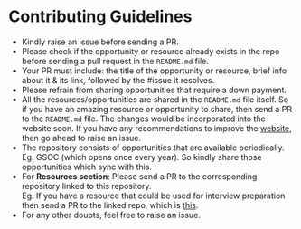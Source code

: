 # Contributing Guidelines

- Kindly raise an issue before sending a PR.
- Please check if the opportunity or resource already exists in the repo before sending a pull request in the ```README.md``` file. 
- Your PR must include: the title of the opportunity or resource, brief info about it & its link, followed by the #issue it resolves. 
- Please refrain from sharing opportunities that require a down payment. 
- All the resources/opportunities are shared in the ```README.md``` file itself. So if you have an amazing resource or opportunity to share, then send a PR to the ```README.md``` file. The changes would be incorporated into the website soon. If you have any recommendations to improve the [website](https://one4all.netlify.app/), then go ahead to raise an issue.  
- The repository consists of opportunities that are available periodically. Eg. GSOC (which opens once every year). So kindly share those opportunities which sync with this.  
- For **Resources section**: Please send a PR to the corresponding repository linked to this repository. <br>
  Eg. If you have a resource that could be used for interview preparation then send a PR to the linked repo, which is [this](https://github.com/Uncodedtech/Interviewprep). 
- For any other doubts, feel free to raise an issue. 
